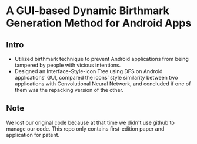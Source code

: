 # A GUI-based Dynamic Birthmark Generation Method for Android Apps

## Intro
- Utilized birthmark technique to prevent Android applications from being tampered by people with vicious intentions.
- Designed an Interface-Style-Icon Tree using DFS on Android applications’ GUI, compared the icons’ style similarity between two
applications with Convolutional Neural Network, and concluded if one of them was the repacking version of the other.

## Note
We lost our original code because at that time we didn't use github to manage our code. This repo only contains first-edition paper and application for patent.
